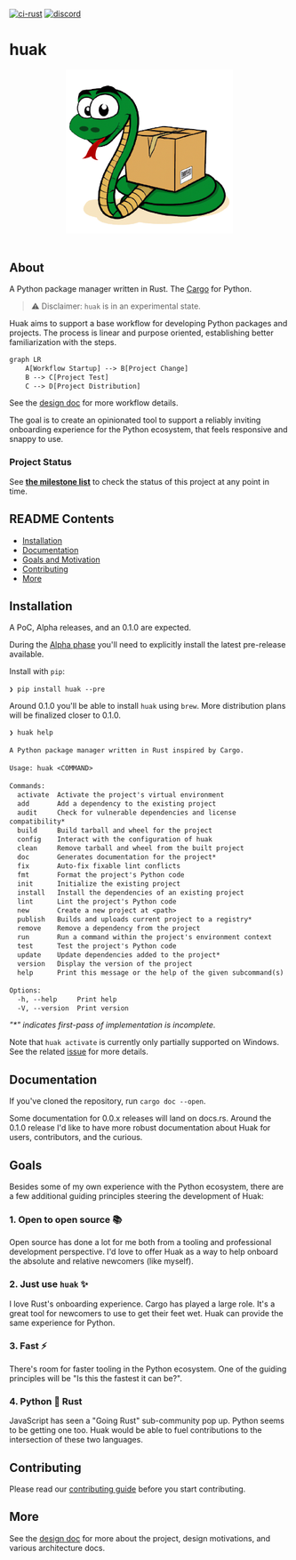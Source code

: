 [![ci-rust](https://github.com/cnpryer/huak/actions/workflows/ci-rust.yaml/badge.svg)](https://github.com/cnpryer/huak/actions/workflows/ci-rust.yaml)
[![discord](https://img.shields.io/discord/1022879330470199347?color=7289DA&logo=discord)](https://discord.gg/St3menxFZT)

# huak

<div align="center">

<img src="https://raw.githubusercontent.com/cnpryer/huak/master/docs/assets/img/logo.png" alt="Huak logo" width="300" role="img"/>

</div>

<br>

## About

A Python package manager written in Rust. The [Cargo](https://github.com/rust-lang/cargo) for Python.

> ⚠️ Disclaimer: `huak` is in an experimental state.

Huak aims to support a base workflow for developing Python packages and projects. The process is linear and purpose oriented, establishing better familiarization with the steps.

```mermaid
graph LR
    A[Workflow Startup] --> B[Project Change]
    B --> C[Project Test]
    C --> D[Project Distribution]
```

See the [design doc](/docs/design_doc.md) for more workflow details.

The goal is to create an opinionated tool to support a reliably inviting onboarding experience for the Python ecosystem, that feels responsive and snappy to use.

### Project Status

See **[the milestone list](https://github.com/cnpryer/huak/milestones)** to check the status of this project at any point in time.

## README Contents

- [Installation](#installation)
- [Documentation](#documentation)
- [Goals and Motivation](#goals)
- [Contributing](#contributing)
- [More](#more)

## Installation

A PoC, Alpha releases, and an 0.1.0 are expected.

During the [Alpha phase](https://github.com/cnpryer/huak/milestones) you'll need to explicitly install the latest pre-release available.

Install with `pip`:

`❯ pip install huak --pre`

Around 0.1.0 you'll be able to install `huak` using `brew`. More distribution plans will be finalized closer to 0.1.0.

```console
❯ huak help

A Python package manager written in Rust inspired by Cargo.

Usage: huak <COMMAND>

Commands:
  activate  Activate the project's virtual environment
  add       Add a dependency to the existing project
  audit     Check for vulnerable dependencies and license compatibility*
  build     Build tarball and wheel for the project
  config    Interact with the configuration of huak
  clean     Remove tarball and wheel from the built project
  doc       Generates documentation for the project*
  fix       Auto-fix fixable lint conflicts
  fmt       Format the project's Python code
  init      Initialize the existing project
  install   Install the dependencies of an existing project
  lint      Lint the project's Python code
  new       Create a new project at <path>
  publish   Builds and uploads current project to a registry*
  remove    Remove a dependency from the project
  run       Run a command within the project's environment context
  test      Test the project's Python code
  update    Update dependencies added to the project*
  version   Display the version of the project
  help      Print this message or the help of the given subcommand(s)

Options:
  -h, --help     Print help
  -V, --version  Print version
```
_"*" indicates first-pass of implementation is incomplete._

Note that `huak activate` is currently only partially supported on Windows. See the related [issue](https://github.com/cnpryer/huak/issues/302) for more details.

## Documentation

If you've cloned the repository, run `cargo doc --open`.

Some documentation for 0.0.x releases will land on docs.rs. Around the 0.1.0 release I'd like to have more robust documentation about Huak for users, contributors, and the curious.

## Goals

Besides some of my own experience with the Python ecosystem, there are a few additional guiding principles steering the development of Huak:

### 1. Open to open source 📚

Open source has done a lot for me both from a tooling and professional development perspective. I'd love to offer Huak as a way to help onboard the absolute and relative newcomers (like myself).

### 2. Just use `huak` ✨

I love Rust's onboarding experience. Cargo has played a large role. It's a great tool for newcomers to use to get their feet wet. Huak can provide the same experience for Python.

### 3. Fast ⚡️

There's room for faster tooling in the Python ecosystem. One of the guiding principles will be "Is this the fastest it can be?".

### 4. Python 🤝 Rust

JavaScript has seen a "Going Rust" sub-community pop up. Python seems to be getting one too. Huak would be able to fuel contributions to the intersection of these two languages.

## Contributing

Please read our [contributing guide](/docs/CONTRIBUTING.md) before you start contributing.

## More

See the [design doc](/docs/design_doc.md) for more about the project, design motivations, and various architecture docs.
